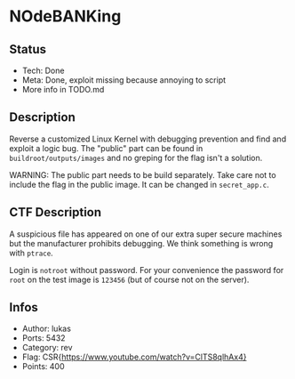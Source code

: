 NOdeBANKing
=========

## Status
* Tech: Done
* Meta: Done, exploit missing because annoying to script
* More info in TODO.md

## Description
Reverse a customized Linux Kernel with debugging prevention and find and exploit a logic bug. The "public" part can be found in `buildroot/outputs/images` and no greping for the flag isn't a solution.

WARNING: The public part needs to be build separately. Take care not to include the flag in the public image. It can be changed in `secret_app.c`.

## CTF Description
A suspicious file has appeared on one of our extra super secure machines but the manufacturer prohibits debugging. We think something is wrong with `ptrace`.

Login is `notroot` without password. For your convenience the password for `root` on the test image is `123456` (but of course not on the server).

## Infos

* Author: lukas
* Ports: 5432
* Category: rev
* Flag: CSR{https://www.youtube.com/watch?v=ClTS8qlhAx4}
* Points: 400
